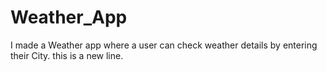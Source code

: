 # Weather_App
I made a Weather app where a user can check weather details by entering their City.
this is a new line.